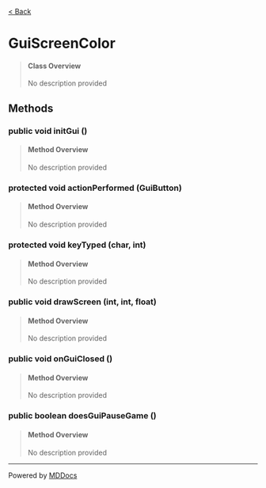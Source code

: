 [< Back](..)
# GuiScreenColor #
>#### Class Overview ####
>No description provided
## Methods ##
### public void initGui () ###
>#### Method Overview ####
>No description provided
>
### protected void actionPerformed (GuiButton) ###
>#### Method Overview ####
>No description provided
>
### protected void keyTyped (char, int) ###
>#### Method Overview ####
>No description provided
>
### public void drawScreen (int, int, float) ###
>#### Method Overview ####
>No description provided
>
### public void onGuiClosed () ###
>#### Method Overview ####
>No description provided
>
### public boolean doesGuiPauseGame () ###
>#### Method Overview ####
>No description provided
>

---
Powered by [MDDocs](https://github.com/VRCube/MDDocs)